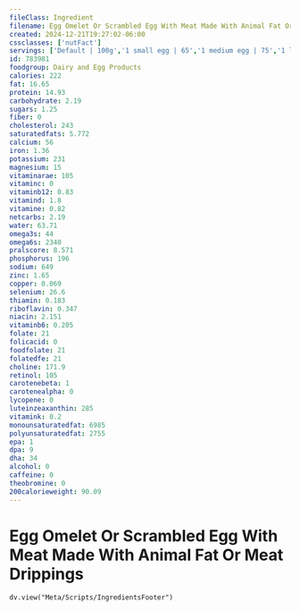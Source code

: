 ```yaml
---
fileClass: Ingredient
filename: Egg Omelet Or Scrambled Egg With Meat Made With Animal Fat Or Meat Drippings
created: 2024-12-21T19:27:02-06:00
cssclasses: ['nutFact']
servings: ['Default | 100g','1 small egg | 65','1 medium egg | 75','1 large egg | 85','1 extra large egg | 95','1 egg, ns as to size | 85','1 cup | 211','1 jumbo egg | 107']
id: 783981
foodgroup: Dairy and Egg Products 
calories: 222
fat: 16.65
protein: 14.93
carbohydrate: 2.19
sugars: 1.25
fiber: 0
cholesterol: 243
saturatedfats: 5.772
calcium: 56
iron: 1.36
potassium: 231
magnesium: 15
vitaminarae: 105
vitaminc: 0
vitaminb12: 0.83
vitamind: 1.8
vitamine: 0.82
netcarbs: 2.19
water: 63.71
omega3s: 44
omega6s: 2340
pralscore: 8.571
phosphorus: 196
sodium: 649
zinc: 1.65
copper: 0.069
selenium: 26.6
thiamin: 0.183
riboflavin: 0.347
niacin: 2.151
vitaminb6: 0.205
folate: 21
folicacid: 0
foodfolate: 21
folatedfe: 21
choline: 171.9
retinol: 105
carotenebeta: 1
carotenealpha: 0
lycopene: 0
luteinzeaxanthin: 285
vitamink: 0.2
monounsaturatedfat: 6985
polyunsaturatedfat: 2755
epa: 1
dpa: 9
dha: 34
alcohol: 0
caffeine: 0
theobromine: 0
200calorieweight: 90.09
---
```


# Egg Omelet Or Scrambled Egg With Meat Made With Animal Fat Or Meat Drippings

```dataviewjs
dv.view("Meta/Scripts/IngredientsFooter")
```